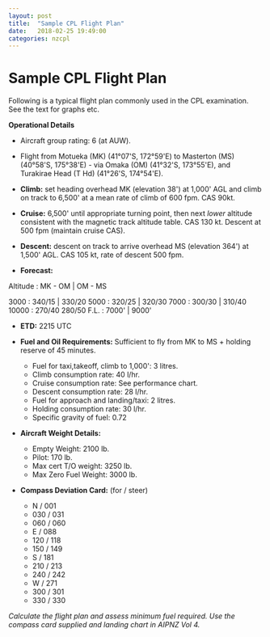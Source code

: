 ```yaml
---
layout: post
title:  "Sample CPL Flight Plan"
date:   2018-02-25 19:49:00
categories: nzcpl
---
```


# Sample CPL Flight Plan

Following is a typical flight plan commonly used in the CPL examination. See the text for graphs etc.

**Operational Details**

 * Aircraft group rating: 6 (at AUW).
 * Flight from Motueka (MK) (41&deg;07'S, 172&deg;59'E) to Masterton (MS) (40&deg;58'S, 175&deg;38'E) - 
   via Omaka (OM) (41&deg;32'S, 173&deg;55'E), and Turakirae Head (T Hd) (41&deg;26'S, 174&deg;54'E).

 * **Climb:** set heading overhead MK (elevation 38') at 1,000' AGL and climb on track to 6,500' at a mean
   rate of climb of 600 fpm. CAS 90kt.

 * **Cruise:** 6,500' until appropriate turning point, then next *lower* altitude consistent with the 
   magnetic track altitude table. CAS 130 kt. Descent at 500 fpm (maintain cruise CAS).

 * **Descent:** descent on track to arrive overhead MS (elevation 364') at 1,500' AGL. CAS 105 kt, rate
   of descent 500 fpm.

 * **Forecast:**

Altitude : MK - OM | OM - MS

3000 : 340/15 | 330/20
5000 : 320/25 | 320/30
7000 : 300/30 | 310/40
10000 : 270/40 280/50
F.L. : 7000' | 9000'

 * **ETD:** 2215 UTC

 * **Fuel and Oil Requirements:** Sufficient to fly from MK to MS + holding reserve of 45 minutes.
    * Fuel for taxi,takeoff, climb to 1,000': 3 litres.
    * Climb consumption rate: 40 l/hr.
    * Cruise consumption rate: See performance chart.
    * Descent consumption rate: 28 l/hr.
    * Fuel for approach and landing/taxi: 2 litres.
    * Holding consumption rate: 30 l/hr.
    * Specific gravity of fuel: 0.72

 * **Aircraft Weight Details:**
    * Empty Weight: 2100 lb.
    * Pilot: 170 lb.
    * Max cert T/O weight: 3250 lb.
    * Max Zero Fuel Weight: 3000 lb.

 * **Compass Deviation Card:** (for / steer)
    * N / 001
    * 030 / 031
    * 060 / 060
    * E / 088
    * 120 / 118
    * 150 / 149
    * S / 181
    * 210 / 213
    * 240 / 242
    * W / 271
    * 300 / 301
    * 330 / 330

*Calculate the flight plan and assess minimum fuel required. Use the compass card supplied and landing
chart in AIPNZ Vol 4.*
